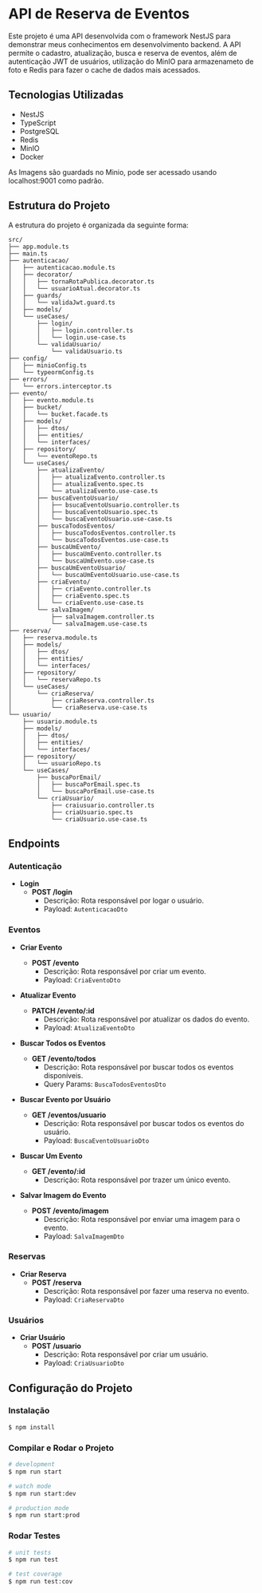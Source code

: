 # API de Reserva de Eventos

Este projeto é uma API desenvolvida com o framework NestJS para demonstrar meus conhecimentos em desenvolvimento backend. A API permite o cadastro, atualização, busca e reserva de eventos, além de autenticação JWT de usuários, utilização do MinIO para armazenameto de foto e Redis para fazer o cache de dados mais acessados.

## Tecnologias Utilizadas

- NestJS
- TypeScript
- PostgreSQL
- Redis
- MinIO
- Docker

As Imagens são guardads no Minio, pode ser acessado usando localhost:9001 como padrão.
## Estrutura do Projeto

A estrutura do projeto é organizada da seguinte forma:

```
src/
├── app.module.ts
├── main.ts
├── autenticacao/
│   ├── autenticacao.module.ts
│   ├── decorator/
│   │   ├── tornaRotaPublica.decorator.ts
│   │   └── usuarioAtual.decorator.ts
│   ├── guards/
│   │   └── validaJwt.guard.ts
│   ├── models/
│   └── useCases/
│       ├── login/
│       │   ├── login.controller.ts
│       │   └── login.use-case.ts
│       └── validaUsuario/
│           └── validaUsuario.ts
├── config/
│   ├── minioConfig.ts
│   └── typeormConfig.ts
├── errors/
│   └── errors.interceptor.ts
├── evento/
│   ├── evento.module.ts
│   ├── bucket/
│   │   └── bucket.facade.ts
│   ├── models/
│   │   ├── dtos/
│   │   ├── entities/
│   │   └── interfaces/
│   ├── repository/
│   │   └── eventoRepo.ts
│   └── useCases/
│       ├── atualizaEvento/
│       │   ├── atualizaEvento.controller.ts
│       │   ├── atualizaEvento.spec.ts
│       │   └── atualizaEvento.use-case.ts
│       ├── buscaEventoUsuario/
│       │   ├── bsucaEventoUsuario.controller.ts
│       │   ├── buscaEventoUsuario.spec.ts
│       │   └── buscaEventoUsuario.use-case.ts
│       ├── buscaTodosEventos/
│       │   ├── buscaTodosEventos.controller.ts
│       │   └── buscaTodosEventos.use-case.ts
│       ├── buscaUmEvento/
│       │   ├── buscaUmEvento.controller.ts
│       │   └── buscaUmEvento.use-case.ts
│       ├── buscaUmEventoUsuario/
│       │   └── buscaUmEventoUsuario.use-case.ts
│       ├── criaEvento/
│       │   ├── criaEvento.controller.ts
│       │   ├── criaEvento.spec.ts
│       │   └── criaEvento.use-case.ts
│       └── salvaImagem/
│           ├── salvaImagem.controller.ts
│           └── salvaImagem.use-case.ts
├── reserva/
│   ├── reserva.module.ts
│   ├── models/
│   │   ├── dtos/
│   │   ├── entities/
│   │   └── interfaces/
│   ├── repository/
│   │   └── reservaRepo.ts
│   └── useCases/
│       └── criaReserva/
│           ├── criaReserva.controller.ts
│           └── criaReserva.use-case.ts
└── usuario/
    ├── usuario.module.ts
    ├── models/
    │   ├── dtos/
    │   ├── entities/
    │   └── interfaces/
    ├── repository/
    │   └── usuarioRepo.ts
    └── useCases/
        ├── buscaPorEmail/
        │   ├── buscaPorEmail.spec.ts
        │   └── buscaPorEmail.use-case.ts
        └── criaUsuario/
            ├── craiusuario.controller.ts
            ├── criaUsuario.spec.ts
            └── criaUsuario.use-case.ts
```

## Endpoints

### Autenticação

- **Login**
  - **POST /login**
    - Descrição: Rota responsável por logar o usuário.
    - Payload: `AutenticacaoDto`

### Eventos

- **Criar Evento**

  - **POST /evento**
    - Descrição: Rota responsável por criar um evento.
    - Payload: `CriaEventoDto`

- **Atualizar Evento**

  - **PATCH /evento/:id**
    - Descrição: Rota responsável por atualizar os dados do evento.
    - Payload: `AtualizaEventoDto`

- **Buscar Todos os Eventos**

  - **GET /evento/todos**
    - Descrição: Rota responsável por buscar todos os eventos disponíveis.
    - Query Params: `BuscaTodosEventosDto`

- **Buscar Evento por Usuário**

  - **GET /eventos/usuario**
    - Descrição: Rota responsável por buscar todos os eventos do usuário.
    - Payload: `BuscaEventoUsuarioDto`

- **Buscar Um Evento**

  - **GET /evento/:id**
    - Descrição: Rota responsável por trazer um único evento.

- **Salvar Imagem do Evento**
  - **POST /evento/imagem**
    - Descrição: Rota responsável por enviar uma imagem para o evento.
    - Payload: `SalvaImagemDto`

### Reservas

- **Criar Reserva**
  - **POST /reserva**
    - Descrição: Rota responsável por fazer uma reserva no evento.
    - Payload: `CriaReservaDto`

### Usuários

- **Criar Usuário**
  - **POST /usuario**
    - Descrição: Rota responsável por criar um usuário.
    - Payload: `CriaUsuarioDto`

## Configuração do Projeto

### Instalação

```bash
$ npm install
```

### Compilar e Rodar o Projeto

```bash
# development
$ npm run start

# watch mode
$ npm run start:dev

# production mode
$ npm run start:prod
```

### Rodar Testes

```bash
# unit tests
$ npm run test

# test coverage
$ npm run test:cov
```
